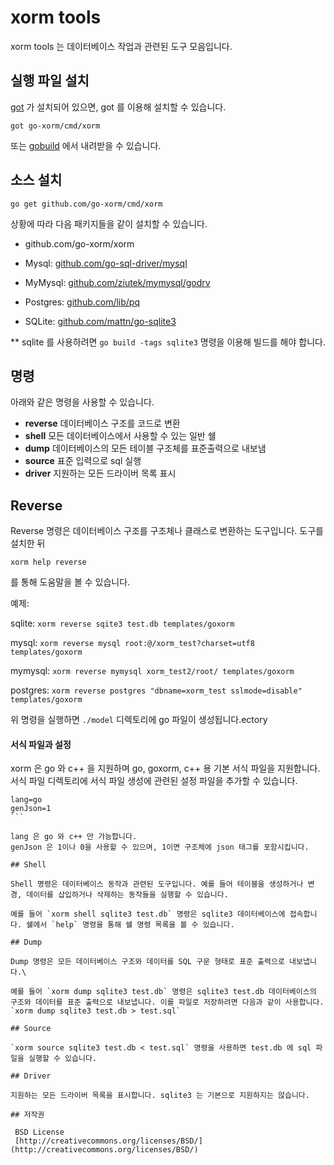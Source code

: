 # xorm tools

xorm tools 는 데이터베이스 작업과 관련된 도구 모음입니다.

## 실행 파일 설치

[got](https://github.com/gobuild/got) 가 설치되어 있으면, got 를 이용해 설치할 수 있습니다.
```
got go-xorm/cmd/xorm
```

또는 [gobuild](http://gobuild.io/download/github.com/lunny/got) 에서 내려받을 수 있습니다.

## 소스 설치

`go get github.com/go-xorm/cmd/xorm`

상황에 따라 다음 패키지들을 같이 설치할 수 있습니다.

* github.com/go-xorm/xorm

* Mysql: [github.com/go-sql-driver/mysql](https://github.com/go-sql-driver/mysql)

* MyMysql: [github.com/ziutek/mymysql/godrv](https://github.com/ziutek/mymysql/godrv)

* Postgres: [github.com/lib/pq](https://github.com/lib/pq)

* SQLite: [github.com/mattn/go-sqlite3](https://github.com/mattn/go-sqlite3) 

** sqlite 를 사용하려면 `go build -tags sqlite3` 명령을 이용해 빌드를 해야 합니다.

## 명령

아래와 같은 명령을 사용할 수 있습니다.

* **reverse**     데이터베이스 구조를 코드로 변환
* **shell**       모든 데이터베이스에서 사용할 수 있는 일반 쉘
* **dump**        데이터베이스의 모든 테이블 구조체를 표준출력으로 내보냄
* **source**      표준 입력으로 sql 실행
* **driver**      지원하는 모든 드라이버 목록 표시

## Reverse

Reverse 명령은 데이터베이스 구조를 구조체나 클래스로 변환하는 도구입니다. 도구를 설치한 뒤

`xorm help reverse`

를 통해 도움말을 볼 수 있습니다.

예제:

sqlite:
`xorm reverse sqite3 test.db templates/goxorm`

mysql:
`xorm reverse mysql root:@/xorm_test?charset=utf8 templates/goxorm`

mymysql:
`xorm reverse mymysql xorm_test2/root/ templates/goxorm`

postgres:
`xorm reverse postgres "dbname=xorm_test sslmode=disable" templates/goxorm`

위 명령을 실행하면 `./model` 디렉토리에 go 파일이 생성됩니다.ectory

#### 서식 파일과 설정

xorm 은 go 와 c++ 을 지원하며 go, goxorm, c++ 용 기본 서식 파일을 지원합니다. 서식 파일 디렉토리에 서식 파일 생성에 관련된 설정 파일을 추가할 수 있습니다.

````
lang=go
genJson=1
```

lang 은 go 와 c++ 만 가능합니다.
genJson 은 1이나 0을 사용할 수 있으며, 1이면 구조체에 json 태그를 포함시킵니다.

## Shell

Shell 명령은 데이터베이스 동작과 관련된 도구입니다. 예를 들어 테이블을 생성하거나 변경, 데이터를 삽입하거나 삭제하는 동작들을 실행할 수 있습니다.

예를 들어 `xorm shell sqlite3 test.db` 명령은 sqlite3 데이터베이스에 접속합니다. 쉘에서 `help` 명령을 통해 쉘 명령 목록을 볼 수 있습니다.

## Dump

Dump 명령은 모든 데이터베이스 구조와 데이터를 SQL 구문 형태로 표준 출력으로 내보냅니다.\

예를 들어 `xorm dump sqlite3 test.db` 명령은 sqlite3 test.db 데이터베이스의 구조와 데이터를 표준 출력으로 내보냅니다. 이를 파일로 저장하려면 다음과 같이 사용합니다. `xorm dump sqlite3 test.db > test.sql`

## Source

`xorm source sqlite3 test.db < test.sql` 명령을 사용하면 test.db 에 sql 파일을 실행할 수 있습니다.

## Driver

지원하는 모든 드라이버 목록을 표시합니다. sqlite3 는 기본으로 지원하지는 않습니다.

## 저작권

 BSD License
 [http://creativecommons.org/licenses/BSD/](http://creativecommons.org/licenses/BSD/)
